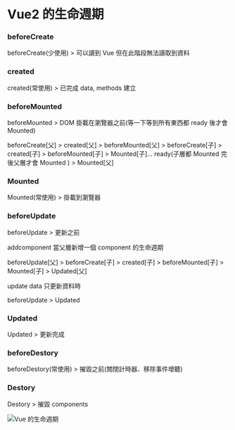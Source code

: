 # Vue2 的生命週期

### beforeCreate

beforeCreate(少使用) > 可以讀到 Vue 但在此階段無法讀取到資料

### created

created(常使用) > 已完成 data, methods 建立

### beforeMounted

beforeMounted > DOM 掛載在瀏覽器之前(等一下等到所有東西都 ready 後才會 Mounted)

beforeCreate[父] > created[父] > beforeMounted[父] > beforeCreate[子] > created[子] > beforeMounted[子] > Mounted[子]... ready(子層都 Mounted 完後父層才會 Mounted ) > Mounted[父]

### Mounted

Mounted(常使用) > 掛載到瀏覽器

### beforeUpdate

beforeUpdate > 更新之前

addcomponent 當父層新增一個 component 的生命週期

beforeUpdate[父] > beforeCreate[子] > created[子] > beforeMounted[子] > Mounted[子] > Updated[父]

update data 只更新資料時

beforeUpdate > Updated

### Updated

Updated > 更新完成

### beforeDestory

beforeDestory(常使用) > 摧毀之前(關閉計時器、移除事件增聽)

### Destory

Destory > 摧毀 components

![Vue 的生命週期](https://th.bing.com/th/id/OIP.byyX8EW6mIhRsCBWwByNYgHaSw?pid=ImgDet&rs=1)
